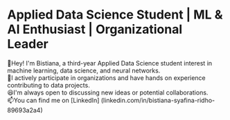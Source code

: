 # **Applied Data Science Student | ML & AI Enthusiast | Organizational Leader**

👋Hey! I'm Bistiana, a third-year Applied Data Science student interest in machine learning, data science, and neural networks.</br> 
📌I actively participate in organizations and have hands on experience contributing to data projects.</br>
😆I'm always open to discussing new ideas or potential collaborations.</br>
📫You can find me on [LinkedIn] (linkedin.com/in/bistiana-syafina-ridho-89693a2a4)

<!---
bistiana29/bistiana29 is a ✨ special ✨ repository because its `README.md` (this file) appears on your GitHub profile.
You can click the Preview link to take a look at your changes.
--->
